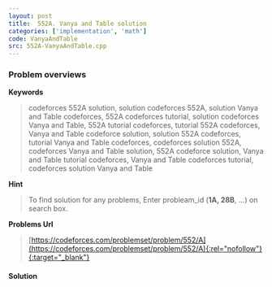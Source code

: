 ```yaml
---
layout: post
title:  552A. Vanya and Table solution
categories: ['implementation', 'math']
code: VanyaAndTable
src: 552A-VanyaAndTable.cpp
---
```

### **Problem overviews**

**Keywords**
> codeforces 552A solution, solution codeforces 552A, solution Vanya and Table codeforces, 552A codeforces tutorial, solution codeforces Vanya and Table, 552A tutorial codeforces, tutorial 552A codeforces, Vanya and Table codeforce solution, solution 552A codeforces, tutorial Vanya and Table codeforces, codeforces solution 552A, codeforces Vanya and Table solution, 552A codeforce solution, Vanya and Table tutorial codeforces, Vanya and Table codeforces tutorial, codeforces solution Vanya and Table

**Hint**
> To find solution for any problems, Enter probleam_id (**1A, 28B**, ...) on search box. 

**Problems Url**
> [https://codeforces.com/problemset/problem/552/A](https://codeforces.com/problemset/problem/552/A){:rel="nofollow"}{:target="_blank"}

#### **Solution**



